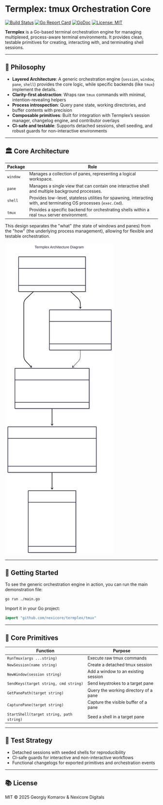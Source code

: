 # Termplex: tmux Orchestration Core

[![Build Status](https://github.com/owen-6936/termplex/actions/workflows/ci.yml/badge.svg)](https://github.com/owen-6936/termplex/actions/workflows/ci.yml)
[![Go Report Card](https://goreportcard.com/badge/github.com/owen-6936/termplex)](https://goreportcard.com/report/github.com/owen-6936/termplex)
[![GoDoc](https://godoc.org/github.com/owen-6936/termplex?status.svg)](https://godoc.org/github.com/owen-6936/termplex)
[![License: MIT](https://img.shields.io/badge/License-MIT-yellow.svg)](https://opensource.org/licenses/MIT)

**Termplex** is a Go-based terminal orchestration engine for managing multiplexed, process-aware terminal environments. It provides clean, testable primitives for creating, interacting with, and terminating shell sessions.

---

## 🧠 Philosophy

- **Layered Architecture**: A generic orchestration engine (`session`, `window`, `pane`, `shell`) provides the core logic, while specific backends (like `tmux`) implement the details.
- **Clarity-first abstraction**: Wraps raw `tmux` commands with minimal, intention-revealing helpers
- **Process introspection**: Query pane state, working directories, and buffer contents with precision
- **Composable primitives**: Built for integration with Termplex’s session manager, changelog engine, and contributor overlays
- **CI-safe and testable**: Supports detached sessions, shell seeding, and robust guards for non-interactive environments

---

## 🏛️ Core Architecture

| Package         | Role                                                                                             |
|-----------------|--------------------------------------------------------------------------------------------------|
| `window`        | Manages a collection of panes, representing a logical workspace.                                 |
| `pane`          | Manages a single view that can contain one interactive shell and multiple background processes.    |
| `shell`         | Provides low-level, stateless utilities for spawning, interacting with, and terminating OS processes (`exec.Cmd`). |
| `tmux`          | Provides a specific backend for orchestrating shells within a real `tmux` server environment.      |

This design separates the "what" (the state of windows and panes) from the "how" (the underlying process management), allowing for flexible and testable orchestration.

![Termplex Architecture Diagram](termplex-design.svg)

---

## 🚀 Getting Started

To see the generic orchestration engine in action, you can run the main demonstration file:

```bash
go run ./main.go
```

Import it in your Go project:

```go
import "github.com/nexicore/termplex/tmux"
```

---

## 🔧 Core Primitives

| Function                      | Purpose                                      |
|------------------------------|----------------------------------------------|
| `RunTmux(args ...string)`    | Execute raw tmux commands                    |
| `NewSession(name string)`    | Create a detached tmux session               |
| `NewWindow(session string)`  | Add a window to an existing session          |
| `SendKeys(target string, cmd string)` | Send keystrokes to a target pane     |
| `GetPanePath(target string)` | Query the working directory of a pane        |
| `CapturePane(target string)` | Capture the visible buffer of a pane         |
| `StartShell(target string, path string)` | Seed a shell in a target pane     |

---

## 🧪 Test Strategy

- Detached sessions with seeded shells for reproducibility
- CI-safe guards for interactive and non-interactive workflows
- Functional changelogs for exported primitives and orchestration events

---

## 📚 License

MIT © 2025 Georgiy Komarov & Nexicore Digitals
